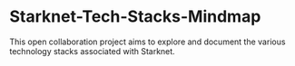 # Starknet-Tech-Stacks-Mindmap
This open collaboration project aims to explore and document the various technology stacks associated with Starknet.

